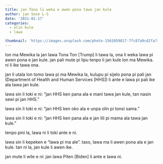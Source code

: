 ```yaml
---
title: jan Tona li weka e awen pona tawa jan kule
author: jan Sose L-S
date: '2021-01-17'
categories:
  - olin kule
  - lawa

thumbnail: 'https://images.unsplash.com/photo-1561059817-7fc87a9cd2fa?ixid=MXwxMjA3fDB8MHxwaG90by1wYWdlfHx8fGVufDB8fHw%3D&ixlib=rb-1.2.1&auto=format&fit=crop&w=1234&q=80'
---
```


lon ma Mewika la jan lawa Tona Ton [Trump] li tawa la, ona li weka lawa pi awen pona e jan kule. jan pali mute pi lipu tenpo li jan kule lon ma Mewika. ni li ike tawa ona.

jan li utala lon tomo lawa pi ma Mewika la, kulupu pi sijelo pona pi pali jan (Department of Health and Human Services [HHS]) li ante e lawa pi pali ike ala tawa jan kule.

lawa sin li toki e ni: “jan HHS ken pana ala e mani tawa jan kule, tan nasin sewi pi jan HHS.”

lawa sin li toki e ni: “jan HHS ken oko ala e unpa olin pi tonsi sama.”

lawa sin li toki e ni: “jan HHS ken pana ala e jan lili pi mama ala tawa jan kule.”

tenpo pini la, lawa ni li toki ante e ni.

lawa sin li kepeken e “lawa pi ma ale”.  taso, lawa ma li awen pona ala e jan kule. tan ni la, jan kule li awen ike.

jan mute li wile e ni: jan lawa Piten [Biden] li ante e lawa ni.
